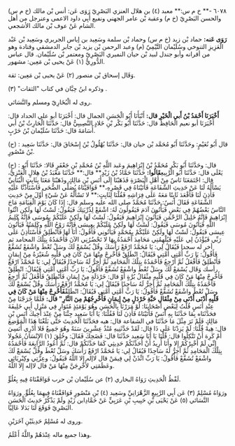 ٦٠٧٨ -** خ م س:** معبد (٤) بن هلال العنزي البَصْرِيّ رَوَى عَن: أنس بْن مالك (خ م س) والحسن البَصْرِيّ (خ م) وعقبة بْن عامر الجهني ونفيع أَبِي داود الاعمى وعنرجل من أهل الشام عَنْ عوف بْن مالك الأشجعي.

**رَوَى عَنه:** حماد بْن زيد (خ م س) وحماد بْن سلمة وسَعِيد بن إياس الجريري وسَعِيد بْن عَبْد الْعَزِيزِ التنوخي وسُلَيْمان التَّيْمِيّ (م) وعبد الرحمن بْن يزيد بْن جابر الدمشقي وقتادة وهو من أقرانه وأبو جندل لبيد بْن حيان النميري البَصْرِيّ ومعتمر بْن سُلَيْمان. قال عباس الدُّورِيُّ (١) عَنْ يحيى بْن مَعِين: مشهور.

وَقَال إسحاق بْن منصور (٢) عَنْ يحيى بْن مَعِين: ثقة.

وذكره ابنُ حِبَّان في كتاب "الثقات" (٣) .

روى له الْبُخَارِيّ ومسلم والنَّسَائي.

**أَخْبَرَنَا أَحْمَدُ بْنُ أَبي الْخَيْرِ قال:** أَنْبَأَنَا أَبُو الْحَسَنِ الجمال قال: أَخْبَرَنَا أبو علي الحداد قال: أَخْبَرَنَا أبو نعيم الْحَافِظُ قال: حَدَّثَنَا أَبُو بَكْر بْنِ خَلادٍ النَّصِيبِيُّ قال: حَدَّثَنَا الْحَارِثُ بْنُ أَبي أُسَامَةَ قال: حَدَّثَنَا سُلَيْمان بْنُ حَرْبٍ.

(ح) : قال أَبُو نُعَيْمٍ: وحَدَّثَنَا أَبُو مُحَمَّد بْن حيان قال: حَدَّثَنَا بُهْلُولُ بْنُ إِسْحَاقَ قال: حَدَّثَنَا سَعِيد بْنُ مَنْصُورٍ.

(ح) : قال: وحَدَّثَنَا أَبُو بَكْرٍ مُحَمَّدُ بْنُ إِبْرَاهِيمَ وعَبد اللَّهِ بْنُ مُحَمَّدِ بْنِ جَعْفَرٍ قَالا: حَدَّثَنَا أَبُو يَعْلَى قال: حَدَّثَنَا أَبُو الرَّبِيعِ**قَالُوا:** حَدَّثَنَا حَمَّادُ بْنُ زَيْدٍ** قال:** حَدَّثَنَا مَعْبَدُ بْنُ هِلالٍ الْعَنْزِيُّ، قال: اجْتَمَعَنَا نَاسٌ مِنْ أَهْلِ الْبَصْرَةِ فَذَهَبْنَا إِلَى أَنَسِ بْنِ مَالِكٍ وذَهَبْنَا مَعَنَا بِثَابِتٍ الْبُنَانِيِّ يَسْأَلُهُ لَنَا عَنْ حَدِيثِ الشَّفَاعَةِ فَأَتَيْنَاهُ فِي قَصْرِهِ،** فَوَافَيْنَاهُ يُصَلِّي الضُّحَى فَاسْتَأَذْنَّا عَلَيْهِ فَأَذِنَ لَنَا فَأَقْعَدَ ثَابِتًا مَعَهُ عَلَى فِرَاشِهِ فَقُلْنَا لِثَابِتٍ:** لا تَسْأَلْهُ عَنْ شَيْءٍ أُوِّلَ مِنْ حَدِيثِ الشَّفَاعَةِ فَقَالَ أَنَسٌ: حَدَّثَنَا مُحَمَّدٌ صلى الله عليه وسلم قال: إِذَا كَانَ يَوْمَ الْقِيَامَةِ مَاجَ النَّاسُ بَعْضُهُمْ فِي بَعْضٍ فَيَأْتُونَ آدَمَ فَيَقُولُونَ لَهُ: اشْفَعْ لِذُرِّيَتِكَ فَيَقُولُ: لَسْتُ لَهَا ولَكِنِ ائْتُوا إِبْرَاهِيمَ فَإِنَّهُ خَلِيلُ الرَّحْمَنِ فَيَأْتُونَ إِبْرَاهِيمَ فَيَقُولُ: لَسْتُ لَهَا ولَكِنْ عَلَيْكُمْ بِمُوسَى فَإِنَّهُ كَلِيمُ اللَّهِ فَيَأْتُونَ مُوسَى فَيَقُولُ: لَسْتُ لَهَا ولَكِنْ عَلَيْكُمْ بِعِيسَى فَإِنَّهُ رَوْحُ اللَّهِ وكَلِمَتُهُ فَيَأْتُونَ عِيسَى فَيَقُولُ: لَسْتُ لَهَا ولَكِنْ عَلَيْكُمْ بِمُحَمَّدٍ فَيَأْتُونِي فَأَقُولُ: أَنَا لَهَا فَأَنْطَلِقُ فَأَسْتَأْذِنُ عَلَى رَبِّي فَيُؤْذَنُ لِي عَلَيْهِ فَيُلْهِمُنِي مَحَامِدَ أَحْمَدُهُ بِهَا لا تَحْضُرُنِي الآنَ فَأَحْمَدُهُ بِتِلْكَ المحامد ثم أخر له سجدا فَيُقَالُ لِي: يَا مُحَمَّدُ ارْفَعْ رَأْسَكَ وقُلْ يُسْمَعْ لَكَ وسَلْ تُعْطَ واشْفَعْ تُشَفَّعْ فَأَقُولُ: يَا رَبِّ أُمَّتِي أُمَّتِي فَيُقَالُ: انْطَلِقْ فَأَخْرِجْ مِنْهَا مَنْ كَانَ فِي قَلْبِهِ شُعَيْرَةُ مِنْ إِيمَانٍ فَأَنْطَلِقُ فَأَفْعَلُ ثُمَّ أَرْجِعُ فَأَحْمَدُهُ بِتِلْكَ الْمَحَامِدِ ثُمَّ أَخِرُّ لَهُ سَاجِدًا فَيُقَالُ لِي: يَا مُحَمَّدُ ارْفَعْ رأسك وَقَال يُسْمَعْ لَكَ وسَلْ تُعْطَ واشْفَعْ تُشَفَّعْ فَأَقُولُ: يَا رَبِّ أُمَّتِي أُمَّتِي فَيُقَالُ: انْطَلِقْ فَأَخْرِجْ مِنْهَا مَنْ كَانَ فِي قَلْبِهِ مِثْقَالُ بُرَّةٍ أَوْ قال: خَرْدَلَةٍ مِنْ إِيمَانٍ فَأَنْطَلِقُ فَأَفْعَلُ ثُمَّ أَرْجِعُ فَأَحْمَدُهُ بِتِلْكَ الْمَحَامِدِ ثُمَّ أَخِرُّ لَهُ سَاجِدًا فَيُقَالُ لِي: يَا مُحَمَّدُ ارْفَعْ رَأْسَكَ وقُلْ يُسْمَعْ لَكَ وسَلْ تُعْطَ واشْفَعْ تُشَفَّعْ فَأَقُولُ: يَا رَبِّ أُمَّتِي أُمَّتِي فَيُقَالُ: انْطَلِقْ**فَأَخْرِجْ مِنْهَا مَنْ كَانَ فِي قَلْبِهِ أَدْنَى أَدْنَى مِنْ مِثْقَالِ حَبَّةِ خَرْدَلٍ مِنْ إِيمَانٍ فَأُخْرِجُهُمْ مِنَ النَّارِ" قال:** فَلَمَّا خَرَجْنَا مِنْ عِنْدِ أَنَسٍ قُلْتُ لِبَعْضِ أَصْحَابِنَا: لَوْ مَرَرْنَا بِالْحَسَنِ وهُوَ يَوْمَئِذٍ مُتَوَارٍ فِي مَنْزِلِ أَبِي خَلِيفَةَ فحَدَّثَنَاه بِمَا حَدَّثَنَا بِهِ أَنَسٌ فَأَتَيْنَاهُ فَأَذِنَ لَنَا فَقُلْنَا: يَا أَبَا سَعِيد جِئْنَا مِنْ عِنْدَ أَخِيكَ أَنَسِ بْنِ مَالِكٍ فَلَمْ نَرَ مِثْلَ مَا حَدَّثَنَا في الشفاعة قال: هيه فحَدَّثَنَا الْحَدِيثَ حَتَّى بَلَغْنَا هَذَا الْمَوْضِعَ قال: هِيهْ قُلْنَا: لَمْ يَزِدْنَا عَلَى ذَا قال: لَقَدْ حَدَّثَنِيهِ مُنْذُ عِشْرِينَ سَنَةً وهُوَ جَمِيعٌ فَلا أَدْرِي أَنَسِيَ أَمْ كَرِهَ أَنْ تَتَّكِلُوا قال: قُلْنَا يَا أَبَا سَعِيد حَدَّثَنَا قال: فَضَحِكَ فَقَالَ: وخُلِقَ (١) الإِنْسَانُ عَجُولا إِنِّي لَمْ أُخْبِرْكُمْ إِلا وأَنَا أُرِيدُ أَنْ أُحَدِّثَكُمْ حَدِيثِي كَمَا حَدَّثَكُمْ قال: ثُمَّ أَعُودُ الرَّابِعَةَ فَأَحْمَدُهُ بِتِلْكَ الْمَحَامِدِ ثُمَّ أَخِرُّ لَهُ سَاجِدًا فَيُقَالُ لِي: يَا مُحَمَّدُ ارْفَعْ رَأْسَكَ وسَلْ تُعْطَ وقُلْ يُسْمَعْ لَكَ واشْفَعْ تُشَفَّعْ فَأَقُولُ: يَا رَبِّ ائْذَنْ لِي فِيمَنْ قال لاإله إِلا اللَّهُ فَيَقُولُ: وعِزَّتِي وكِبْرِيَائِي وعَظَمَتِي لأُخْرِجَنَّ مِنْهَا مَنْ قال لاإله إِلا اللَّهُ.

لَفْظُ الْحَدِيثِ رَوَاهُ البخاري (٢) عن سُلَيْمان بْن حرب فَوَافَقْنَاهُ فِيهِ بِعُلُوٍّ.

ورَوَاهُ مُسْلِمٌ (٣) عَن أَبِي الرَّبِيعِ الزَّهْرَانِيِّ وسَعِيد (٤) بْنِ مَنْصُورٍ فَوَافَقْنَاهُ فِيهِمَا بِعُلُوٍّ. ورَوَاهُ النَّسَائي (٥) عَنْ يَحْيَى بْنِ حَبِيبِ بْنِ عَرَبِيٍّ عَنْ حَمَّادِابن زَيْدٍ ولَمْ يَذْكُرْ حَدِيثَ الْحَسَنِ البَصْرِيّ فَوَقَعَ لَنَا بَدَلا عَالِيًا.

وروى له مُسْلِمٌ حَدِيثَيْنِ آخَرَيْنِ.

وهذا جميع ماله عِنْدَهُمْ واللَّهُ أَعْلَمُ.
